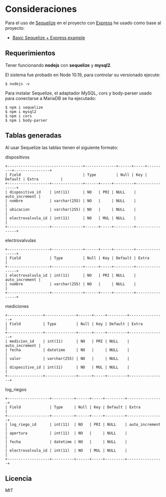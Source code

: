 # Consideraciones

Para el uso de [Sequelize](https://sequelize.org/) en el proyecto con [Express](https://github.com/expressjs/express#readme) he usado como base al proyecto:
 
* [Basic Sequelize + Express example](https://github.com/sequelize/express-example/tree/master/express-main-example)

## Requerimientos

Tener funcionando **nodejs** con **sequelize** y **mysql2**.

El sistema fue probado en Node 10.19, para controlar su versionado ejecute:

```
$ nodejs -v
```

Para instalar Sequelize, el adaptador MySQL, cors y body-parser usado para conectarse a MariaDB se ha ejecutado:

```
$ npm i sequelize
$ npm i mysql2
$ npm i cors 
$ npm i body-parser 
```

## Tablas generadas

Al usar Sequelize las tablas tienen el siguiente formato:

dispositivos
```
+----------------------------------+--------------+------+-----+---------+----------------+
| Field                            | Type         | Null | Key | Default | Extra          |
+-------------------+--------------+------+-----+---------+----------------+
| dispositivo_id    | int(11)      | NO   | PRI | NULL    | auto_increment |
| nombre            | varchar(255) | NO   |     | NULL    |                |
| ubicacion         | varchar(255) | NO   |     | NULL    |                |
| electrovalvula_id | int(11)      | NO   | MUL | NULL    |                |
+-------------------+--------------+------+-----+---------+----------------+
```

electrovalvulas

```
+-------------------+--------------+------+-----+---------+----------------+
| Field             | Type         | Null | Key | Default | Extra          |
+-------------------+--------------+------+-----+---------+----------------+
| electrovalvula_id | int(11)      | NO   | PRI | NULL    | auto_increment |
| nombre            | varchar(255) | NO   |     | NULL    |                |
+-------------------+--------------+------+-----+---------+----------------+
```

mediciones

```
+----------------+--------------+------+-----+---------+----------------+
| Field          | Type         | Null | Key | Default | Extra          |
+----------------+--------------+------+-----+---------+----------------+
| medicion_id    | int(11)      | NO   | PRI | NULL    | auto_increment |
| fecha          | datetime     | NO   |     | NULL    |                |
| valor          | varchar(255) | NO   |     | NULL    |                |
| dispositivo_id | int(11)      | NO   | MUL | NULL    |                |
+----------------+--------------+------+-----+---------+----------------+
```

log_riegos

```
+-------------------+----------+------+-----+---------+----------------+
| Field             | Type     | Null | Key | Default | Extra          |
+-------------------+----------+------+-----+---------+----------------+
| log_riego_id      | int(11)  | NO   | PRI | NULL    | auto_increment |
| apertura          | int(11)  | NO   |     | NULL    |                |
| fecha             | datetime | NO   |     | NULL    |                |
| electrovalvula_id | int(11)  | NO   | MUL | NULL    |                |
+-------------------+----------+------+-----+---------+----------------+
```

## Licencia

MIT
